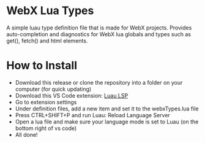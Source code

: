 # WebX Lua Types
A simple luau type definition file that is made for WebX projects.
Provides auto-completion and diagnostics for WebX lua globals and types such as get(), fetch() and html elements.
# How to Install
- Download this release or clone the repository into a folder on your computer (for quick updating)
- Download this VS Code extension: [Luau LSP](https://marketplace.visualstudio.com/items?itemName=JohnnyMorganz.luau-lsp)
- Go to extension settings
- Under definition files, add a new item and set it to the webxTypes.lua file
- Press CTRL+SHIFT+P and run Luau: Reload Language Server
- Open a lua file and make sure your language mode is set to Luau (on the bottom right of vs code)
- All done!